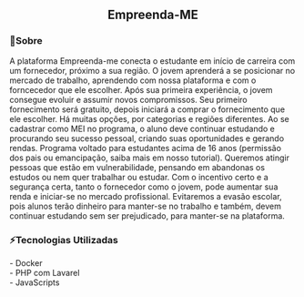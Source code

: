 <h2 align="center">Empreenda-ME</h2>

<h3>🔷Sobre</h3>
    A plataforma Empreenda-me conecta o estudante em início de carreira com um fornecedor, próximo a sua região. O jovem aprenderá a se posicionar no mercado de trabalho,
aprendendo com nossa plataforma e com o forncecedor que ele escolher. Após sua primeira experiência, o jovem consegue evoluir e assumir novos compromissos.
Seu primeiro fornecimento será gratuito, depois iniciará a comprar o fornecimento que ele escolher. Há muitas opções, por categorias e regiões diferentes. 
Ao se cadastrar como MEI no programa, o aluno deve continuar estudando e procurando seu sucesso pessoal, criando suas oportunidades e gerando rendas. 
Programa voltado para estudantes acima de 16 anos (permissão dos pais ou emancipação, saiba mais em nosso tutorial). Queremos atingir pessoas que estão 
em vulnerabilidade, pensando em abandonas os estudos ou nem quer trabalhar ou estudar. Com o incentivo certo e a segurança certa, tanto o fornecedor como o jovem, pode 
aumentar sua renda e iniciar-se no mercado profissional. Evitaremos a evasão escolar, pois alunos terão dinheiro para manter-se no trabalho e também, devem continuar 
estudando sem ser prejudicado, para manter-se na plataforma.

<h3>⚡Tecnologias Utilizadas</h3>
  - Docker</br>
  - PHP com Lavarel </br>
  - JavaScripts </br>
